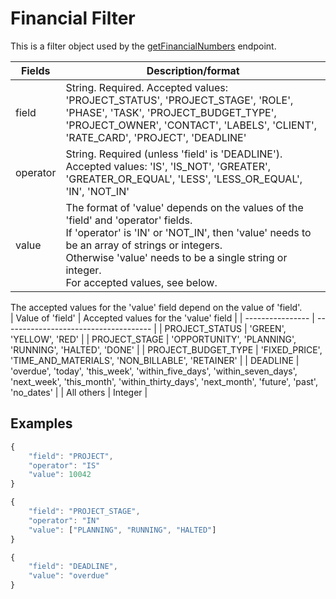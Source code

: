 # Financial Filter

This is a filter object used by the [getFinancialNumbers](financials.md) endpoint.

| Fields         | Description/format                                                                                                                                                                                       |
| ---------------------- | -------------------------------------------------------------------------------------------------------------------------------------------------------------------------------------------------------- |
| field    | String. Required. Accepted values: 'PROJECT_STATUS', 'PROJECT_STAGE', 'ROLE', 'PHASE', 'TASK', 'PROJECT_BUDGET_TYPE', 'PROJECT_OWNER', 'CONTACT', 'LABELS', 'CLIENT', 'RATE_CARD', 'PROJECT', 'DEADLINE' |
| operator | String. Required (unless 'field' is 'DEADLINE'). Accepted values: 'IS', 'IS_NOT', 'GREATER', 'GREATER_OR_EQUAL', 'LESS', 'LESS_OR_EQUAL', 'IN', 'NOT_IN'                                                 |
| value    | The format of 'value' depends on the values of the 'field' and 'operator' fields.<br>If 'operator' is 'IN' or 'NOT_IN', then 'value' needs to be an array of strings or integers.<br>Otherwise 'value' needs to be a single string or integer.<br>For accepted values, see below. |

The accepted values for the 'value' field depend on the value of 'field'.<br>
| Value of 'field' | Accepted values for the 'value' field |
| ---------------- | ------------------------------------- |
| PROJECT_STATUS | 'GREEN', 'YELLOW', 'RED' |
| PROJECT_STAGE | 'OPPORTUNITY', 'PLANNING', 'RUNNING', 'HALTED', 'DONE' |
| PROJECT_BUDGET_TYPE | 'FIXED_PRICE', 'TIME_AND_MATERIALS', 'NON_BILLABLE', 'RETAINER' |
| DEADLINE | 'overdue', 'today', 'this_week', 'within_five_days', 'within_seven_days', 'next_week', 'this_month', 'within_thirty_days', 'next_month', 'future', 'past', 'no_dates' |
| All others | Integer |

## Examples

```javascript
{
    "field": "PROJECT",
    "operator": "IS"
    "value": 10042
}
```
```javascript
{
    "field": "PROJECT_STAGE",
    "operator": "IN"
    "value": ["PLANNING", "RUNNING", "HALTED"]
}
```
```javascript
{
    "field": "DEADLINE",
    "value": "overdue"
}
```

